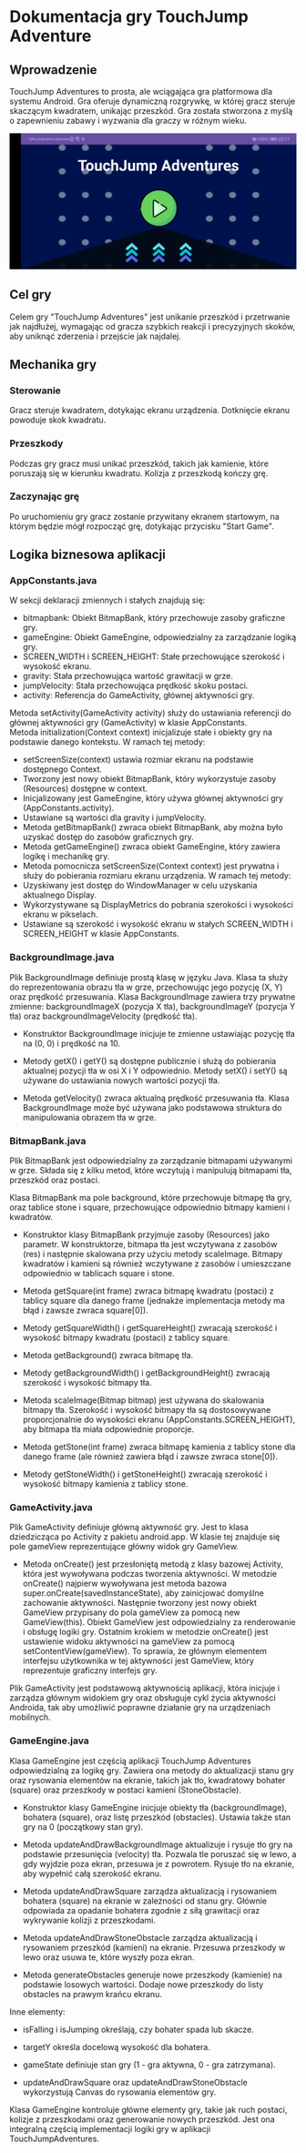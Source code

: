 # Dokumentacja gry TouchJump Adventure
## Wprowadzenie 
TouchJump Adventures to prosta, ale wciągająca gra platformowa dla systemu Android. Gra oferuje dynamiczną rozgrywkę, w której gracz steruje skaczącym kwadratem, unikając przeszkód. Gra została stworzona z myślą o zapewnieniu zabawy i wyzwania dla graczy w różnym wieku.

![Ekran główny aplikacji](app/src/main/res/drawable/homeScreen.jpg)

## Cel gry 
Celem gry "TouchJump Adventures" jest unikanie przeszkód i przetrwanie jak najdłużej, wymagając od gracza szybkich reakcji i precyzyjnych skoków, aby uniknąć zderzenia i przejście jak najdalej. 

## Mechanika gry 

### Sterowanie 
Gracz steruje kwadratem, dotykając ekranu urządzenia. Dotknięcie ekranu powoduje skok kwadratu.  

### Przeszkody 
Podczas gry gracz musi unikać przeszkód, takich jak kamienie, które poruszają się w kierunku kwadratu. Kolizja z przeszkodą kończy grę. 

### Zaczynając grę 
Po uruchomieniu gry gracz zostanie przywitany ekranem startowym, na którym będzie mógł rozpocząć grę, dotykając przycisku "Start Game". 

## Logika biznesowa aplikacji
### AppConstants.java
W sekcji deklaracji zmiennych i stałych znajdują się:  
- bitmapbank: Obiekt BitmapBank, który przechowuje zasoby graficzne gry.  
- gameEngine: Obiekt GameEngine, odpowiedzialny za zarządzanie logiką gry.  
- SCREEN_WIDTH i SCREEN_HEIGHT: Stałe przechowujące szerokość i wysokość ekranu.  
- gravity: Stała przechowująca wartość grawitacji w grze.  
- jumpVelocity: Stała przechowująca prędkość skoku postaci.  
- activity: Referencja do GameActivity, głównej aktywności gry.

Metoda setActivity(GameActivity activity) służy do ustawiania referencji do głównej aktywności gry (GameActivity) w klasie AppConstants.  
Metoda initialization(Context context) inicjalizuje stałe i obiekty gry na podstawie danego kontekstu. W ramach tej metody:  
- setScreenSize(context) ustawia rozmiar ekranu na podstawie dostępnego Context.  
- Tworzony jest nowy obiekt BitmapBank, który wykorzystuje zasoby (Resources) dostępne w context.  
- Inicjalizowany jest GameEngine, który używa głównej aktywności gry (AppConstants.activity).  
- Ustawiane są wartości dla gravity i jumpVelocity.  
- Metoda getBitmapBank() zwraca obiekt BitmapBank, aby można było uzyskać dostęp do zasobów graficznych gry.  
- Metoda getGameEngine() zwraca obiekt GameEngine, który zawiera logikę i mechanikę gry.  
- Metoda pomocnicza setScreenSize(Context context) jest prywatna i służy do pobierania rozmiaru ekranu urządzenia. W ramach tej metody:  
- Uzyskiwany jest dostęp do WindowManager w celu uzyskania aktualnego Display.  
- Wykorzystywane są DisplayMetrics do pobrania szerokości i wysokości ekranu w pikselach.  
- Ustawiane są szerokość i wysokość ekranu w stałych SCREEN_WIDTH i SCREEN_HEIGHT w klasie AppConstants.

### BackgroundImage.java
Plik BackgroundImage definiuje prostą klasę w języku Java. Klasa ta służy do reprezentowania obrazu tła w grze, przechowując jego pozycję (X, Y) oraz prędkość przesuwania. 
Klasa BackgroundImage zawiera trzy prywatne zmienne: backgroundImageX (pozycja X tła), backgroundImageY (pozycja Y tła) oraz backgroundImageVelocity (prędkość tła). 

- Konstruktor BackgroundImage inicjuje te zmienne ustawiając pozycję tła na (0, 0) i prędkość na 10. 

- Metody getX() i getY() są dostępne publicznie i służą do pobierania aktualnej pozycji tła w osi X i Y odpowiednio. Metody setX() i setY() są używane do ustawiania nowych wartości pozycji tła. 

- Metoda getVelocity() zwraca aktualną prędkość przesuwania tła. Klasa BackgroundImage może być używana jako podstawowa struktura do manipulowania obrazem tła w grze.

### BitmapBank.java
Plik BitmapBank jest odpowiedzialny za zarządzanie bitmapami używanymi w grze. Składa się z kilku metod, które wczytują i manipulują bitmapami tła, przeszkód oraz postaci.

Klasa BitmapBank ma pole background, które przechowuje bitmapę tła gry, oraz tablice stone i square, przechowujące odpowiednio bitmapy kamieni i kwadratów. 

- Konstruktor klasy BitmapBank przyjmuje zasoby (Resources) jako parametr. W konstruktorze, bitmapa tła jest wczytywana z zasobów (res) i następnie skalowana przy użyciu metody scaleImage. Bitmapy kwadratów i kamieni są również wczytywane z zasobów i umieszczane odpowiednio w tablicach square i stone. 

- Metoda getSquare(int frame) zwraca bitmapę kwadratu (postaci) z tablicy square dla danego frame (jednakże implementacja metody ma błąd i zawsze zwraca square[0]). 

- Metody getSquareWidth() i getSquareHeight() zwracają szerokość i wysokość bitmapy kwadratu (postaci) z tablicy square. 

- Metoda getBackground() zwraca bitmapę tła. 

- Metody getBackgroundWidth() i getBackgroundHeight() zwracają szerokość i wysokość bitmapy tła. 

- Metoda scaleImage(Bitmap bitmap) jest używana do skalowania bitmapy tła. Szerokość i wysokość bitmapy tła są dostosowywane proporcjonalnie do wysokości ekranu (AppConstants.SCREEN_HEIGHT), aby bitmapa tła miała odpowiednie proporcje. 
  
- Metoda getStone(int frame) zwraca bitmapę kamienia z tablicy stone dla danego frame (ale również zawiera błąd i zawsze zwraca stone[0]). 

- Metody getStoneWidth() i getStoneHeight() zwracają szerokość i wysokość bitmapy kamienia z tablicy stone.

### GameActivity.java
Plik GameActivity definiuje główną aktywność gry. Jest to klasa dziedzicząca po Activity z pakietu android.app. W klasie tej znajduje się pole gameView reprezentujące główny widok gry GameView. 

- Metoda onCreate() jest przesłoniętą metodą z klasy bazowej Activity, która jest wywoływana podczas tworzenia aktywności. W metodzie onCreate() najpierw wywoływana jest metoda bazowa super.onCreate(savedInstanceState),
  aby zainicjować domyślne zachowanie aktywności. Następnie tworzony jest nowy obiekt GameView przypisany do pola gameView za pomocą new GameView(this). Obiekt GameView jest odpowiedzialny za renderowanie i obsługę logiki gry.
  Ostatnim krokiem w metodzie onCreate() jest ustawienie widoku aktywności na gameView za pomocą setContentView(gameView). To sprawia, że głównym elementem interfejsu użytkownika w tej aktywności jest GameView, który reprezentuje graficzny interfejs gry. 

Plik GameActivity jest podstawową aktywnością aplikacji, która inicjuje i zarządza głównym widokiem gry oraz obsługuje cykl życia aktywności Androida, tak aby umożliwić poprawne działanie gry na urządzeniach mobilnych. 

### GameEngine.java
Klasa GameEngine jest częścią aplikacji TouchJump Adventures odpowiedzialną za logikę gry. Zawiera ona metody do aktualizacji stanu gry oraz rysowania elementów na ekranie, takich jak tło, kwadratowy bohater (square) 
oraz przeszkody w postaci kamieni (StoneObstacle).

- Konstruktor klasy GameEngine inicjuje obiekty tła (backgroundImage), bohatera (square), oraz listę przeszkód (obstacles). Ustawia także stan gry na 0 (początkowy stan gry). 

- Metoda updateAndDrawBackgroundImage aktualizuje i rysuje tło gry na podstawie przesunięcia (velocity) tła. Pozwala tle poruszać się w lewo, a gdy wyjdzie poza ekran, przesuwa je z powrotem. Rysuje tło na ekranie, aby wypełnić całą szerokość ekranu. 

- Metoda updateAndDrawSquare zarządza aktualizacją i rysowaniem bohatera (square) na ekranie w zależności od stanu gry. Głównie odpowiada za opadanie bohatera zgodnie z siłą grawitacji oraz wykrywanie kolizji z przeszkodami. 

- Metoda updateAndDrawStoneObstacle zarządza aktualizacją i rysowaniem przeszkód (kamieni) na ekranie. Przesuwa przeszkody w lewo oraz usuwa te, które wyszły poza ekran. 

- Metoda generateObstacles generuje nowe przeszkody (kamienie) na podstawie losowych wartości. Dodaje nowe przeszkody do listy obstacles na prawym krańcu ekranu. 

Inne elementy:

- isFalling i isJumping określają, czy bohater spada lub skacze. 

- targetY określa docelową wysokość dla bohatera. 

- gameState definiuje stan gry (1 - gra aktywna, 0 - gra zatrzymana). 

- updateAndDrawSquare oraz updateAndDrawStoneObstacle wykorzystują Canvas do rysowania elementów gry. 

Klasa GameEngine kontroluje główne elementy gry, takie jak ruch postaci, kolizje z przeszkodami oraz generowanie nowych przeszkód. Jest ona integralną częścią implementacji logiki gry w aplikacji TouchJumpAdventures. 

